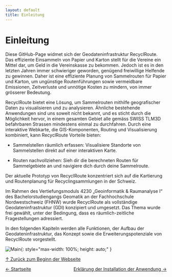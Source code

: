 ```yaml
---
layout: default
title: Einleitung
---
```

<a id="top"></a>

# Einleitung

Diese GitHub-Page widmet sich der Geodateninfrastruktur RecyclRoute. Das effiziente Einsammeln von Papier und Karton stellt für die Vereine ein Mittel dar, um Geld in die Vereinskasse zu bekommen. Jedoch ist es in den letzten Jahren immer schwieriger geworden, genügend freiwillige Helfende zu gewinnen. Daher ist eine effiziente Planung von Sammelrouten für Papier und Karton, um ungünstige Routenführungen sowie vermeidbare Emissionen, Zeitverluste und unnötige Kosten zu mindern, von immer grösserer Bedeutung.

RecyclRoute bietet eine Lösung, um Sammelrouten mithilfe geografischer Daten zu visualisieren und zu analysieren. Ähnliche bestehende Anwendungen sind uns soweit nicht bekannt, und es sticht durch die Möglichkeit hervor, in einem gesamten Gebiet alle gemäss SWISS TLM3D befahrbaren Strassen mindestens einmal zu durchfahren. Durch eine interaktive Webkarte, die GIS-Komponenten, Routing und Visualisierung kombiniert, kann RecyclRoute Vorteile bieten:

- Sammelstellen räumlich erfassen: Visualisiere Standorte von Sammelstellen direkt auf einer interaktiven Karte.

- Routen nachvollziehen: Sieh dir die berechneten Routen für Sammelgebiete an und navigiere dich durch deine Sammelroute.

Der aktuelle Prototyp von RecyclRoute konzentriert sich auf die Kartierung und Routenplanung für Recyclingsammlungen in der Schweiz.

Im Rahmen des Vertiefungsmoduls 4230 „Geoinformatik & Raumanalyse I“ des Bachelorstudiengangs Geomatik an der Fachhochschule Nordwestschweiz (FHNW) wurde RecyclRoute als vollständige Geodateninfrastruktur (GDI) konzipiert und umgesetzt. Das Thema wurde frei gewählt, unter der Bedingung, dass es räumlich-zeitliche Fragestellungen adressiert.

In den folgenden Kapiteln werden alle Funktionen, der Aufbau der Geodateninfrastruktur, das Konzept sowie die Erweiterungspotenziale von RecyclRoute vorgestellt.

![Main](assets/GIFs/main.gif){: style="max-width: 100%; height: auto;" }

[↑ Zurück zum Beginn der Webseite](#top) 

<div style="display: flex; justify-content: space-between;">
  <div>
    <a href="index.html">← Startseite</a>
  </div>
  <div>
    <a href="installation.html">Erklärung der Installation der Anwendung →</a>
  </div>
</div>
